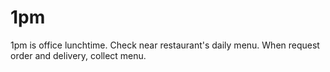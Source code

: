 # 1pm
1pm is office lunchtime. Check near restaurant's daily menu. When request order and delivery, collect menu.
